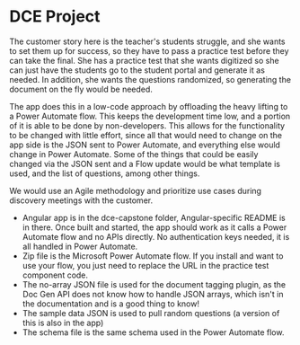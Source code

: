 # DCE Project

The customer story here is the teacher's students struggle, and she wants to set them up for success, so they have to pass a practice test before they can take the final. 
She has a practice test that she wants digitized so she can just have the students go to the student portal and generate it as needed.
In addition, she wants the questions randomized, so generating the document on the fly would be needed. 

The app does this in a low-code approach by offloading the heavy lifting to a Power Automate flow. This keeps the development time low, and a portion of it is able to be done by non-developers. 
This allows for the functionality to be changed with little effort, since all that would need to change on the app side is the JSON sent to Power Automate, and everything else would change in Power Automate. Some of the things that could be easily changed via the JSON sent and a Flow update would be what template is used, and the list of questions, among other things.

We would use an Agile methodology and prioritize use cases during discovery meetings with the customer.

- Angular app is in the dce-capstone folder, Angular-specific README is in there. Once built and started, the app should work as it calls a Power Automate flow and no APIs directly. No authentication keys needed, it is all handled in Power Automate. 
- Zip file is the Microsoft Power Automate flow. If you install and want to use your flow, you just need to replace the URL in the practice test component code. 
- The no-array JSON file is used for the document tagging plugin, as the Doc Gen API does not know how to handle JSON arrays, which isn't in the documentation and is a good thing to know!
- The sample data JSON is used to pull random questions (a version of this is also in the app)
- The schema file is the same schema used in the Power Automate flow. 
